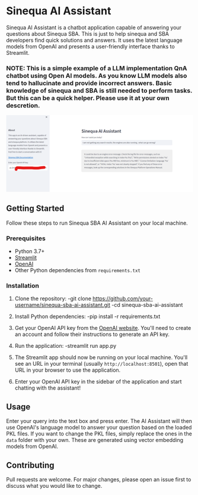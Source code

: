 # Sinequa AI Assistant

Sinequa AI Assistant is a chatbot application capable of answering your questions about Sinequa SBA. This is just to help sinequa and SBA developers find quick solutions and answers. It uses the latest language models from OpenAI and presents a user-friendly interface thanks to Streamlit.

### NOTE: This is a simple example of a LLM implementation QnA chatbot using Open AI models. As you know LLM models also tend to hallucinate and provide incorrect answers. Basic knowledge of sinequa and SBA is still needed to perform tasks. But this can be a quick helper. Please use it at your own descretion.

![Sinequa AI Assistant](assets/Screenshot.png)

## Getting Started

Follow these steps to run Sinequa SBA AI Assistant on your local machine.

### Prerequisites

- Python 3.7+
- [Streamlit](https://streamlit.io/)
- [OpenAI](https://www.openai.com/)
- Other Python dependencies from `requirements.txt`

### Installation

1. Clone the repository:
   -git clone https://github.com/your-username/sinequa-sba-ai-assistant.git
   -cd sinequa-sba-ai-assistant

2. Install Python dependencies:
   -pip install -r requirements.txt

3. Get your OpenAI API key from the [OpenAI website](https://www.openai.com/). You'll need to create an account and follow their instructions to generate an API key.

4. Run the application:
   -streamlit run app.py

5. The Streamlit app should now be running on your local machine. You'll see an URL in your terminal (usually `http://localhost:8501`), open that URL in your browser to use the application.

6. Enter your OpenAI API key in the sidebar of the application and start chatting with the assistant!

## Usage

Enter your query into the text box and press enter. The AI Assistant will then use OpenAI's language model to answer your question based on the loaded PKL files. If you want to change the PKL files, simply replace the ones in the `data` folder with your own. These are generated using vector embedding models from OpenAI.

## Contributing

Pull requests are welcome. For major changes, please open an issue first to discuss what you would like to change.
